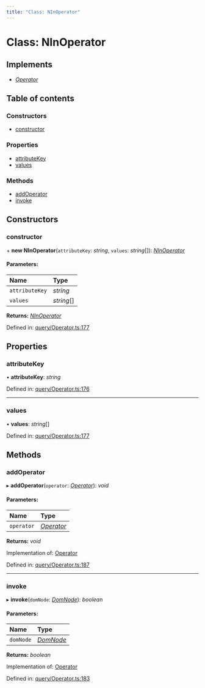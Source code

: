 ```yaml
---
title: "Class: NInOperator"
---
```


# Class: NInOperator

## Implements

* [*Operator*](../interfaces/operator.md)

## Table of contents

### Constructors

- [constructor](ninoperator.md#constructor)

### Properties

- [attributeKey](ninoperator.md#attributekey)
- [values](ninoperator.md#values)

### Methods

- [addOperator](ninoperator.md#addoperator)
- [invoke](ninoperator.md#invoke)

## Constructors

### constructor

\+ **new NInOperator**(`attributeKey`: *string*, `values`: *string*[]): [*NInOperator*](ninoperator.md)

#### Parameters:

Name | Type |
:------ | :------ |
`attributeKey` | *string* |
`values` | *string*[] |

**Returns:** [*NInOperator*](ninoperator.md)

Defined in: [query/Operator.ts:177](https://github.com/44x1carbon/gigantes/blob/2721068/src/query/Operator.ts#L177)

## Properties

### attributeKey

• **attributeKey**: *string*

Defined in: [query/Operator.ts:176](https://github.com/44x1carbon/gigantes/blob/2721068/src/query/Operator.ts#L176)

___

### values

• **values**: *string*[]

Defined in: [query/Operator.ts:177](https://github.com/44x1carbon/gigantes/blob/2721068/src/query/Operator.ts#L177)

## Methods

### addOperator

▸ **addOperator**(`operator`: [*Operator*](../interfaces/operator.md)): *void*

#### Parameters:

Name | Type |
:------ | :------ |
`operator` | [*Operator*](../interfaces/operator.md) |

**Returns:** *void*

Implementation of: [Operator](../interfaces/operator.md)

Defined in: [query/Operator.ts:187](https://github.com/44x1carbon/gigantes/blob/2721068/src/query/Operator.ts#L187)

___

### invoke

▸ **invoke**(`domNode`: [*DomNode*](domnode.md)): *boolean*

#### Parameters:

Name | Type |
:------ | :------ |
`domNode` | [*DomNode*](domnode.md) |

**Returns:** *boolean*

Implementation of: [Operator](../interfaces/operator.md)

Defined in: [query/Operator.ts:183](https://github.com/44x1carbon/gigantes/blob/2721068/src/query/Operator.ts#L183)
